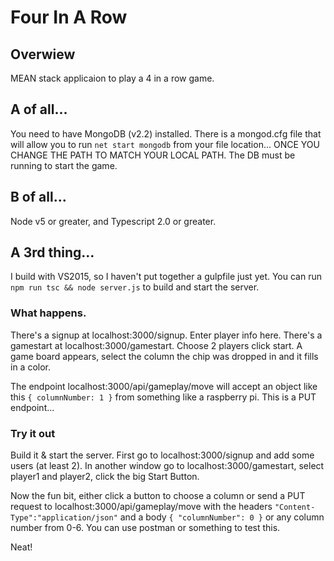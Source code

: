 ﻿# Four In A Row

## Overwiew
MEAN stack applicaion to play a 4 in a row game.

## A of all...
You need to have MongoDB (v2.2) installed. There is a mongod.cfg file that will allow you to run `net start mongodb` from your file location... ONCE YOU CHANGE THE PATH TO MATCH YOUR LOCAL PATH. The DB must be running to start the game.

## B of all...
Node v5 or greater, and Typescript 2.0 or greater.

## A 3rd thing...
I build with VS2015, so I haven't put together a gulpfile just yet. You can run `npm run tsc && node server.js` to build and start the server.

### What happens.
There's a signup at localhost:3000/signup. Enter player info here.
There's a gamestart at localhost:3000/gamestart. Choose 2 players click start. A game board appears, select the column the chip was dropped in and it fills in a color.

The endpoint localhost:3000/api/gameplay/move will accept an object like this `{ columnNumber: 1 }` from something like a raspberry pi. This is a PUT endpoint...

### Try it out
Build it & start the server. First go to localhost:3000/signup and add some users (at least 2). In another window go to localhost:3000/gamestart, select player1 and player2, click the big Start Button.

Now the fun bit, either click a button to choose a column or send a PUT request to localhost:3000/api/gameplay/move with the headers `"Content-Type":"application/json"` and a body `{ "columnNumber": 0 }` or any column number from 0-6. You can use postman or something to test this.

Neat!